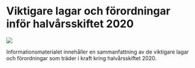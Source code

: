 # Viktigare lagar och förordningar inför halvårsskiftet 2020

![](/contentassets/54569013926946a3920ca9a9ad6ec3ea/vlf-2020.jpg?width=150&quality=85)


Informationsmaterialet innehåller en sammanfattning av de viktigare lagar och förordningar som träder i kraft kring halvårsskiftet 2020\.

